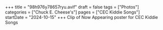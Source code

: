 +++
title = "98h976y78657ryu.avif"
draft = false
tags = ["Photos"]
categories = ["Chuck E. Cheese's"]
pages = ["CEC Kiddie Songs"]
startDate = "2024-10-15"
+++
Clip of Now Appearing poster for CEC Kiddie Songs
